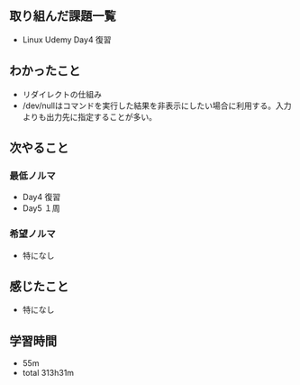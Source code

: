 ## 取り組んだ課題一覧
- Linux Udemy Day4 復習
## わかったこと
- リダイレクトの仕組み
- /dev/nullはコマンドを実行した結果を非表示にしたい場合に利用する。入力よりも出力先に指定することが多い。
## 次やること
### 最低ノルマ
- Day4 復習
- Day5 １周
### 希望ノルマ
- 特になし
## 感じたこと
- 特になし
## 学習時間
- 55m
- total 313h31m
